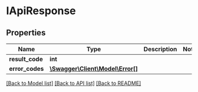 # IApiResponse

## Properties
Name | Type | Description | Notes
------------ | ------------- | ------------- | -------------
**result_code** | **int** |  | 
**error_codes** | [**\Swagger\Client\Model\Error[]**](Error.md) |  | 

[[Back to Model list]](../README.md#documentation-for-models) [[Back to API list]](../README.md#documentation-for-api-endpoints) [[Back to README]](../README.md)


